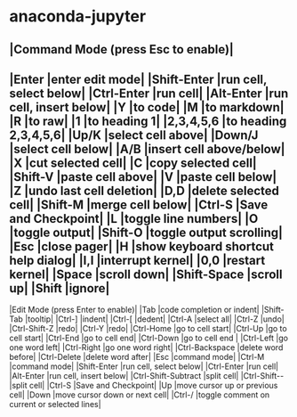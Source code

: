 # anaconda-jupyter


|Command Mode (press Esc to enable)|
----------------------------------------------
|Enter 			|enter edit mode|
|Shift-­Enter		|run cell, select below|
|Ctrl-Enter		|run cell|
|Alt-Enter		|run cell, insert below|
|Y			|to code|
|M			|to markdown|
|R			|to raw|
|1			|to heading 1|
|2,3,4,5,6		|to heading 2,3,4,5,6|
|Up/K			|select cell above|
|Down/J			|select cell below|
|A/B			|insert cell above/­below|
|X			|cut selected cell|
|C			|copy selected cell|
|Shift-V			|paste cell above|
|V			|paste cell below|
|Z			|undo last cell deletion|
|D,D			|delete selected cell|
|Shift-M			|merge cell below|
|Ctrl-S			|Save and Checkpoint|
|L			|toggle line numbers|
|O			|toggle output|
|Shift-O			|toggle output scrolling|
|Esc			|close pager|
|H			|show keyboard shortcut help dialog|
|I,I			|interrupt kernel|
|0,0			|restart kernel|
|Space			|scroll down|
|Shift-­Space		|scroll up|
|Shift			|ignore|
---------------------------------------------- 	
|Edit Mode (press Enter to enable)|
|Tab			|code completion or indent|
|Shift-Tab		|tooltip|
|Ctrl-]			|indent|
|Ctrl-[			|dedent|
|Ctrl-A			|select all|
|Ctrl-Z			|undo|
|Ctrl-S­hift-Z		|redo|
|Ctrl-Y			|redo|
|Ctrl-Home		|go to cell start|
|Ctrl-Up			|go to cell start|
|Ctrl-End		|go to cell end|
|Ctrl-Down		|go to cell end		|
|Ctrl-Left		|go one word left|
|Ctrl-Right		|go one word right|
|Ctrl-B­ack­space		|delete word before|
|Ctrl-D­elete		|delete word after|
|Esc			|command mode|
|Ctrl-M			|command mode|
|Shift-­Enter		|run cell, select below|
|Ctrl-Enter		|run cell|
|Alt-Enter		|run cell, insert below|
|Ctrl-S­hif­t-S­ubtract	|split cell|
|Ctrl-S­hift--		|split cell|
|Ctrl-S			|Save and Checkpoint|
|Up			|move cursor up or previous cell|
|Down			|move cursor down or next cell|
|Ctrl-/			|toggle comment on current or selected lines|

